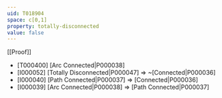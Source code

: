 ```yaml
---
uid: T018904
space: c[0,1]
property: totally-disconnected
value: false
---
```

[[Proof]]

* [T000400] [Arc Connected|P000038]
* [I000052] [Totally Disconnected|P000047] => ~[Connected|P000036]
* [I000040] [Path Connected|P000037] => [Connected|P000036]
* [I000039] [Arc Connected|P000038] => [Path Connected|P000037]

